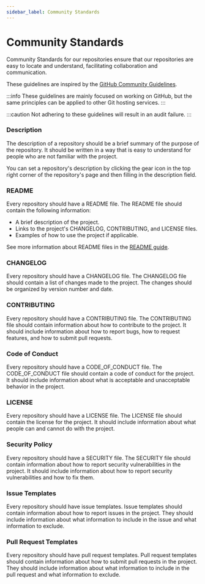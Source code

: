 ```yaml
---
sidebar_label: Community Standards
---
```


# Community Standards

Community Standards for our repositories ensure that our repositories are easy to locate and understand, facilitating collaboration and communication.

These guidelines are inspired by the [GitHub Community Guidelines](https://opensource.guide/).

:::info
These guidelines are mainly focused on working on GitHub, but the same principles can be applied to other Git hosting services.
:::

:::caution
Not adhering to these guidelines will result in an audit failure.
:::


### Description

The description of a repository should be a brief summary of the purpose of the repository. It should be written in a way that is easy to understand for people who are not familiar with the project.

You can set a repository's description by clicking the gear icon in the top right corner of the repository's page and then filling in the description field.

### README

Every repository should have a README file. The README file should contain the following information:

- A brief description of the project.
- Links to the project's CHANGELOG, CONTRIBUTING, and LICENSE files.
- Examples of how to use the project if applicable.

See more information about README files in the [README guide](/guidelines/repositories/readme.md).

### CHANGELOG

Every repository should have a CHANGELOG file. The CHANGELOG file should contain a list of changes made to the project. The changes should be organized by version number and date.

### CONTRIBUTING

Every repository should have a CONTRIBUTING file. The CONTRIBUTING file should contain information about how to contribute to the project. It should include information about how to report bugs, how to request features, and how to submit pull requests.

### Code of Conduct

Every repository should have a CODE_OF_CONDUCT file. The CODE_OF_CONDUCT file should contain a code of conduct for the project. It should include information about what is acceptable and unacceptable behavior in the project.

### LICENSE

Every repository should have a LICENSE file. The LICENSE file should contain the license for the project. It should include information about what people can and cannot do with the project.

### Security Policy

Every repository should have a SECURITY file. The SECURITY file should contain information about how to report security vulnerabilities in the project. It should include information about how to report security vulnerabilities and how to fix them.

### Issue Templates

Every repository should have issue templates. Issue templates should contain information about how to report issues in the project. They should include information about what information to include in the issue and what information to exclude.

### Pull Request Templates

Every repository should have pull request templates. Pull request templates should contain information about how to submit pull requests in the project. They should include information about what information to include in the pull request and what information to exclude.


